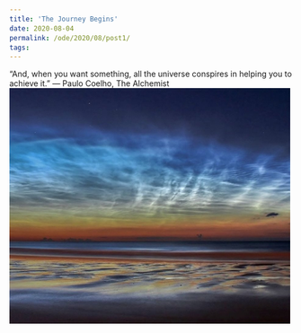 ```yaml
---
title: 'The Journey Begins'
date: 2020-08-04
permalink: /ode/2020/08/post1/
tags:
---
```


“And, when you want something, all the universe conspires in helping you to achieve it.” — Paulo Coelho, The Alchemist <br/><img src="/images/ezgif-7-fbd3b14f3019.jpg" width="500" height="420">

